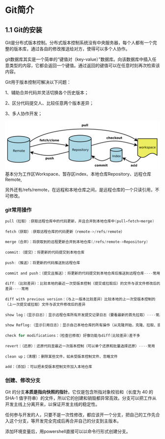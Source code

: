 # Git简介

<!--TOC-->

## 1.1 Git的安装

Git是分布式版本控制。分布式版本控制系统没有中央服务器，每个人都有一个完整的版本库，通过各自的修改推送给对方，使得可以多个人协作。

git数据库其实是一个简单的“键值对（key-value）”数据库。向该数据库中插入任意类型的内容，它都会返回一个键值。通过返回的键值可以在任意时刻再次检索该内容。

Git用于版本控制可解决以下问题：

1、辅助合并代码并灵活切换各个历史版本；

2、区分代码提交人、比较任意两个版本差异；

3、多人协作开发；

![git原理图](https://github.com/ffmpegzhou/Git_instructions/blob/main/pics/2023-05-01_005848.jpg)
基本分为工作区Workspace、暂存区index、本地仓库Repository、远程仓库Remote, 

另外还有/refs/remote，在远程和本地仓库之间，是远程仓库的一个只读引用，不可修改。
### git常用操作

```c
pull（拉取）:获取远程仓库中的代码更新，并且合并到本地仓库中(pull=fetch+merge)

fetch（获取）:获取远程仓库的代码更新（remote->/refs/remote）

merge（合并）：将获取到的远程更新合并到本地仓库(/refs/remote->Repository)

commit:（提交）：将更新的代码提交到本地仓库

push:（推送）：将更新的代码推送到远程仓库

commit and push：（提交且推送）：将更新的代码提交到本地仓库后推送到远程仓库----常用

diff:（比较差异）：比较本地的最近一次受版本控制（提交或拉取后）的文件与该文件修改后的
差异----常用

diff with previous version：（与上一版本比较差异）比较本地的上一次受版本控制的
（上一次提交或拉取）文件与该文件修改后的差异

show log：（显示日志）：显示远程仓库所有开发提交记录日志（要看最新的首先拉取）----常用

show Reflog:（显示引用日志）：显示自己本地仓库的所有操作（从克隆开始，克隆、拉取、提交）

check for modifications：（检查已修改）好像功能与diff(比较差异)差不多

revert：（还原）：还原代码至最近一次版本控制（可以单个还原和批量选择还原）----常用

clean up；（清理）：删除某些文件，如未受版本控制文件、忽略文件

add：（添加）：可以把未受版本控制文件加入本地仓库
```

### 创建、修改分支

 Git 的分支**本质是指向快照的指针**。它仅是包含所指对象校验和（长度为 40 的 SHA-1 值字符串）的文件，所以它的创建和销毁都异常高效。分支可以把工作从开发主线上分离开来，以保证开发主线的稳定性。

任何参与开发的人，只要不是一次性修改，都应该开一个分支，把自己的工作先合入这个分支，等开发完全完成后再合并自己的分支到主版本。

添加环境变量后，用powershell直接可以以命令行形式创建分支。
